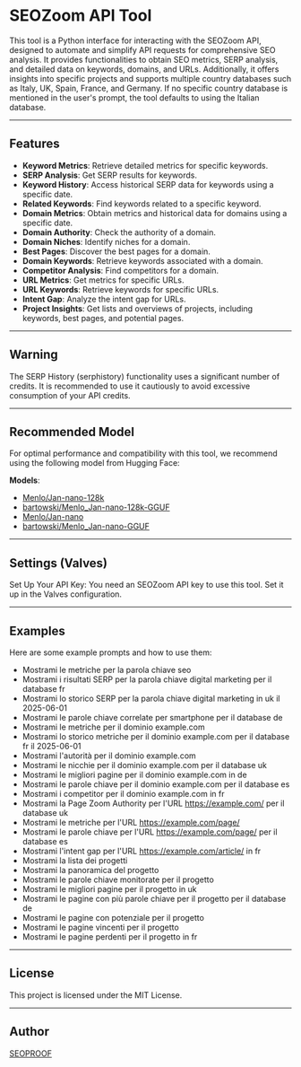 # SEOZoom API Tool

This tool is a Python interface for interacting with the SEOZoom API, designed to automate and simplify API requests for comprehensive SEO analysis. It provides functionalities to obtain SEO metrics, SERP analysis, and detailed data on keywords, domains, and URLs. Additionally, it offers insights into specific projects and supports multiple country databases such as Italy, UK, Spain, France, and Germany. If no specific country database is mentioned in the user's prompt, the tool defaults to using the Italian database.

---

## Features

- **Keyword Metrics**: Retrieve detailed metrics for specific keywords.
- **SERP Analysis**: Get SERP results for keywords.
- **Keyword History**: Access historical SERP data for keywords using a specific date.
- **Related Keywords**: Find keywords related to a specific keyword.
- **Domain Metrics**: Obtain metrics and historical data for domains using a specific date.
- **Domain Authority**: Check the authority of a domain.
- **Domain Niches**: Identify niches for a domain.
- **Best Pages**: Discover the best pages for a domain.
- **Domain Keywords**: Retrieve keywords associated with a domain.
- **Competitor Analysis**: Find competitors for a domain.
- **URL Metrics**: Get metrics for specific URLs.
- **URL Keywords**: Retrieve keywords for specific URLs.
- **Intent Gap**: Analyze the intent gap for URLs.
- **Project Insights**: Get lists and overviews of projects, including keywords, best pages, and potential pages.

---

## Warning

The SERP History (serphistory) functionality uses a significant number of credits. It is recommended to use it cautiously to avoid excessive consumption of your API credits.

---

## Recommended Model

For optimal performance and compatibility with this tool, we recommend using the following model from Hugging Face:

**Models**:
- [Menlo/Jan-nano-128k](https://huggingface.co/Menlo/Jan-nano-128k) 
- [bartowski/Menlo_Jan-nano-128k-GGUF](https://huggingface.co/bartowski/Menlo_Jan-nano-128k-GGUF)
- [Menlo/Jan-nano](https://huggingface.co/Menlo/Jan-nano) 
- [bartowski/Menlo_Jan-nano-GGUF](https://huggingface.co/bartowski/Menlo_Jan-nano-GGUF)

---

## Settings (Valves)

Set Up Your API Key: You need an SEOZoom API key to use this tool. Set it up in the Valves configuration.

---

## Examples

Here are some example prompts and how to use them:
- Mostrami le metriche per la parola chiave seo
- Mostrami i risultati SERP per la parola chiave digital marketing per il database fr
- Mostrami lo storico SERP per la parola chiave digital marketing in uk il 2025-06-01
- Mostrami le parole chiave correlate per smartphone per il database de
- Mostrami le metriche per il dominio example.com
- Mostrami lo storico metriche per il dominio example.com per il database fr il 2025-06-01
- Mostrami l'autorità per il dominio example.com
- Mostrami le nicchie per il dominio example.com per il database uk
- Mostrami le migliori pagine per il dominio example.com in de
- Mostrami le parole chiave per il dominio example.com per il database es
- Mostrami i competitor per il dominio example.com in fr
- Mostrami la Page Zoom Authority per l'URL https://example.com/ per il database uk
- Mostrami le metriche per l'URL https://example.com/page/
- Mostrami le parole chiave per l'URL https://example.com/page/ per il database es
- Mostrami l'intent gap per l'URL https://example.com/article/ in fr
- Mostrami la lista dei progetti
- Mostrami la panoramica del progetto <NOME PROGETTO>
- Mostrami le parole chiave monitorate per il progetto <NOME PROGETTO>
- Mostrami le migliori pagine per il progetto <NOME PROGETTO> in uk
- Mostrami le pagine con più parole chiave per il progetto <NOME PROGETTO> per il database de
- Mostrami le pagine con potenziale per il progetto <NOME PROGETTO>
- Mostrami le pagine vincenti per il progetto <NOME PROGETTO>
- Mostrami le pagine perdenti per il progetto <NOME PROGETTO> in fr

---

## License

This project is licensed under the MIT License.

---
## Author

[SEOPROOF](https://seoproof.org)
